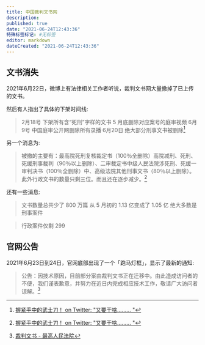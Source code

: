 ```yaml
---
title: 中国裁判文书网
description:
published: true
date: "2021-06-24T12:43:36"
特殊标签标记: #无标签
editor: markdown
dateCreated: "2021-06-24T12:43:36"
---
```


<!--
https://web.archive.org/web/20210629004015/https://twitter.com/SpeechFreedomCN/status/1409466741965561858
-->

## 文书消失

2021年6月22日，微博上有法律相关工作者听说，裁判文书网大量撤掉了已上传的文书。

然后有人指出了具体的下架时间线:

> 2月18号 下架所有含“死刑”字样的文书 5 月底删除对应案号的庭审视频 6月9号 中国庭审公开网删除所有录播 6月20日 绝大部分刑事文书被删除[^uuu]

另一个消息为:

> 被撤的主要有：最高院死刑复核裁定书（100％全删除）高院减刑、死刑、死缓刑事裁判（90％以上删除）、二审裁定书中级人民法院涉死刑、死缓一审判决书（100％全删除）中、高级法院其他刑事文书（80％以上删除）。此外行政文书的数量只剩三位。而且还在逐步减少。[^uuu]

[^uuu]: [握紧手中的武士刀！ on Twitter: "又要干啥……… "](https://web.archive.org/web/20210624044716/https://twitter.com/Nobodyjust404me/status/1407616372029280257)

还有一些消息:

> 文书数量总共少了 800 万篇 从 5 月初的 1.13 亿变成了 1.05 亿 绝大多数是刑事案件

> 行政案件仅剩 299

## 官网公告

2021年6月23日到24日，官网底部出现了一个「跑马灯框」，显示了最新的通知:

> 公告：因技术原因，目前部分案由裁判文书正在迁移中。由此造成访问者的不便，我们谨表歉意，并努力在近日内完成相应技术工作，敬请广大访问者谅解。[^ws_m]

[^ws_m]: [裁判文书 - 最高人民法院](https://web.archive.org/web/20210624041743/https://wenshu.court.gov.cn/)
